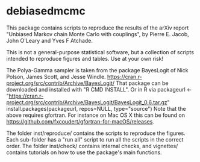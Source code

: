 # debiasedmcmc

This package contains scripts to reproduce the results of the arXiv report "Unbiased Markov chain Monte Carlo with couplings", by Pierre E. Jacob, John O'Leary and Yves F Atchade.

This is not a general-purpose statistical software, but a collection of scripts intended to reproduce figures and tables. Use at your own risk!

The Polya-Gamma sampler is taken from the package BayesLogit of Nick Polson, James Scott, and Jesse Windle.
https://cran.r-project.org/src/contrib/Archive/BayesLogit/
That package can be downloaded and installed with "R CMD INSTALL".
Or in R via
packageurl <- "https://cran.r-project.org/src/contrib/Archive/BayesLogit/BayesLogit_0.6.tar.gz"
install.packages(packageurl, repos=NULL, type="source")
Note that the above requires gfortran. For instance on Mac OS X this can be found on https://github.com/fxcoudert/gfortran-for-macOS/releases.

The folder inst/reproduce/ contains the scripts to reproduce the figures. Each sub-folder has a "run all" script to run all the scripts in the correct order.
The folder inst/check/ contains internal checks, and vignettes/ contains tutorials on
how to use the package's main functions.
